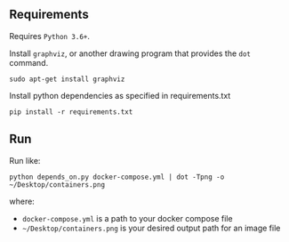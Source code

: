 ## Requirements

Requires `Python 3.6+`.

Install `graphviz`, or another drawing program that provides the `dot` command.

```
sudo apt-get install graphviz
```

Install python dependencies as specified in requirements.txt

```
pip install -r requirements.txt
```

## Run

Run like:

```
python depends_on.py docker-compose.yml | dot -Tpng -o ~/Desktop/containers.png
```

where:

- `docker-compose.yml` is a path to your docker compose file
- `~/Desktop/containers.png` is your desired output path for an image file
